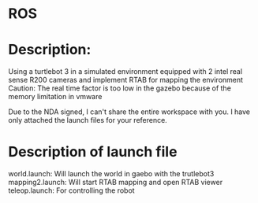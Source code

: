 # ROS

# Description:

Using a turtlebot 3 in a simulated environment equipped with 2 intel real sense R200 cameras and implement RTAB for mapping the environment
Caution: The real time factor is too low in the gazebo because of the memory limitation in vmware

Due to the NDA signed, I can't share the entire workspace with you. I have only attached the launch files for your reference. 
# Description of launch file
world.launch: Will launch the world in gaebo with the trutlebot3
mapping2.launch: Will start RTAB mapping and open RTAB viewer
teleop.launch: For controlling the robot
